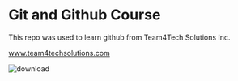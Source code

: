# Git and Github Course
This repo was used to learn github from Team4Tech Solutions Inc.

www.team4techsolutions.com

![download](https://github.com/Jnr-Neba/Learning-Git/assets/172343385/28f1b844-3740-45ad-8d41-a58416131dbb)
